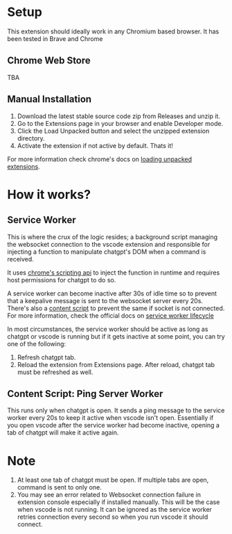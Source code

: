 # Setup

This extension should ideally work in any Chromium based browser. It has been tested in Brave and Chrome

## Chrome Web Store

TBA

## Manual Installation

1. Download the latest stable source code zip from Releases and unzip it.
2. Go to the Extensions page in your browser and enable Developer mode.
3. Click the Load Unpacked button and select the unzipped extension directory.
4. Activate the extension if not active by default. Thats it!

For more information check chrome's docs on [loading unpacked extensions](https://developer.chrome.com/docs/extensions/get-started/tutorial/hello-world#load-unpacked).

# How it works?

## Service Worker

This is where the crux of the logic resides; a background script managing the websocket connection to the vscode extension and responsible for injecting a function to manipulate chatgpt's DOM when a command is received.

It uses [chrome's scripting api](https://developer.chrome.com/docs/extensions/reference/api/scripting#description) to inject the function in runtime and requires host permissions for chatgpt to do so.

A service worker can become inactive after 30s of idle time so to prevent that a keepalive message is sent to the websocket server every 20s. There's also a [content script](#content-script-ping-server-worker) to prevent the same if socket is not connected. For more information, check the official docs on [service worker lifecycle](https://developer.chrome.com/docs/extensions/develop/concepts/service-workers/lifecycle)

In most circumstances, the service worker should be active as long as chatgpt or vscode is running but if it gets inactive at some point, you can try one of the following:

1. Refresh chatgpt tab.
2. Reload the extension from Extensions page. After reload, chatgpt tab must be refreshed as well.

## Content Script: Ping Server Worker

This runs only when chatgpt is open. It sends a ping message to the service worker every 20s to keep it active when vscode isn't open. Essentially if you open vscode after the service worker had become inactive, opening a tab of chatgpt will make it active again.

# Note

1. At least one tab of chatgpt must be open. If multiple tabs are open, command is sent to only one.
2. You may see an error related to Websocket connection failure in extension console especially if installed manually. This will be the case when vscode is not running. It can be ignored as the service worker retries connection every second so when you run vscode it should connect.
